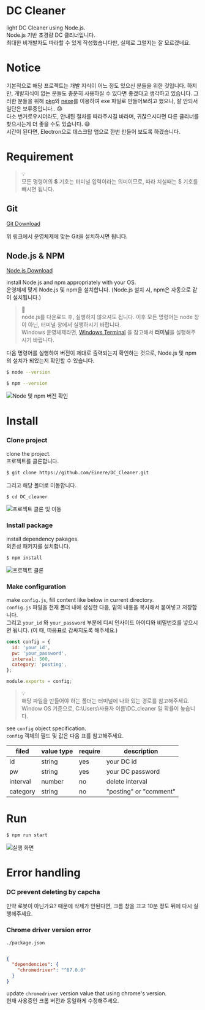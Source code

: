 # DC Cleaner

light DC Cleaner using Node.js.  
Node.js 기반 초경량 DC 클리너입니다.  
최대한 비개발자도 따라할 수 있게 작성했습니다만, 실제로 그럴지는 잘 모르겠네요.    

# Notice

기본적으로 해당 프로젝트는 개발 지식이 어느 정도 있으신 분들을 위한 것입니다. 하지만, 개발지식이 없는 분들도 충분히 사용하실 수 있다면 좋겠다고 생각하고 있습니다. 
그러한 분들을 위해 [pkg](https://github.com/vercel/pkg)와 [nexe](https://github.com/nexe/nexe)를 이용하여 exe 파일로 만들어보려고 했으나, 잘 안되서 일단은 보류중입니다.. 😞  
다소 번거로우시더라도, 안내된 절차를 따라주시길 바라며, 귀찮으시다면 다른 클리너를 찾으시는게 더 좋을 수도 있습니다. 😅  
시간이 된다면, Electron으로 데스크탑 앱으로 한번 만들어 보도록 하겠습니다.


# Requirement

> 💡  
> 모든 명령어의 **$** 기호는 터미널 입력이라는 의미이므로, 따라 치실때는 $ 기호를 빼시면 됩니다.

## Git

[Git Download](https://git-scm.com/downloads)

위 링크에서 운영체제에 맞는 Git을 설치하시면 됩니다.

## Node.js & NPM

[Node.js Download](https://nodejs.org/ko/download/)

install Node.js and npm appropriately with your OS.  
운영체제 맞게 Node.js 및 npm을 설치합니다. (Node.js 설치 시, npm은 자동으로 같이 설치됩니다.)  

> 🚨  
> node.js를 다운로드 후, 실행하지 않으셔도 됩니다. 
> 이후 모든 명령어는 node 창이 아닌, 터미널 창에서 실행하시기 바랍니다.  
> Windows 운영체제라면, [Windows Terminal](https://docs.microsoft.com/ko-kr/windows/terminal/get-started) 을 참고해서 **터미널**을 실행해주시기 바랍니다.

다음 명령어를 실행하여 버전이 제대로 출력되는지 확인하는 것으로, Node.js 및 npm의 설치가 되었는지 확인할 수 있습니다.

```bash
$ node --version
```

```bash
$ npm --version
```

![Node 및 npm 버전 확인](./1.png)

# Install

### Clone project  

clone the project.  
프로젝트를 클론합니다.  

```bash
$ git clone https://github.com/Einere/DC_Cleaner.git
```

그리고 해당 폴더로 이동합니다.
```bash
$ cd DC_cleaner
```

![프로젝트 클론 및 이동](./2.png)

### Install package

install dependency pakages.  
의존성 패키지를 설치합니다.  

```bash
$ npm install
```

![프로젝트 클론](3.png)

### Make configuration

make `config.js`, fill content like below in current directory.  
`config.js` 파일을 현재 폴더 내에 생성한 다음, 밑의 내용을 복사해서 붙여넣고 저장합니다.  
그리고 `your_id` 와 `your_password` 부분에 디씨 인사이드 아이디와 비밀번호를 넣으시면 됩니다. (이 때, 따옴표로 감싸지도록 해주세요.)

```javascript
const config = {
  id: 'your_id',
  pw: 'your_password',
  interval: 500,
  category: 'posting',
};

module.exports = config;
```

> 💡  
> 해당 파일을 만들어야 하는 폴더는 터미널에 나와 있는 경로를 참고해주세요.
> Window OS 기준으로, C:\Users\사용자 이름\DC_cleaner 일 확률이 높습니다.

see `config` object specification.  
`config` 객체의 필드 및 값은 다음 표를 참고해주세요.

| filed    	| value type 	| require 	| description            	|
|----------	|------------	|---------	|------------------------	|
| id       	| string     	| yes     	| your DC id             	|
| pw       	| string     	| yes     	| your DC password       	|
| interval 	| number     	| no      	| delete interval        	|
| category 	| string     	| no      	| "posting" or "comment" 	|



# Run

```bash
$ npm run start
```

![실행 화면](./dc_cleaner.gif)

# Error handling

### DC prevent deleting by capcha

만약 로봇이 아닌가요? 때문에 삭제가 안된다면, 크롬 창을 끄고 10분 정도 뒤에 다시 실행헤주세요.

### Chrome driver version error

`./package.json`

```json

{
  "dependencies": {
    "chromedriver": "^87.0.0"
  }
}
```

update `chromedriver` version value that using chrome's version.  
현재 사용중인 크롬 버전과 동일하게 수정해주세요.
